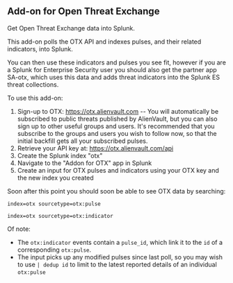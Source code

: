 Add-on for Open Threat Exchange
-------------------------------

Get Open Threat Exchange data into Splunk.

This add-on polls the OTX API and indexes pulses, and their related indicators, into Splunk.

You can then use these indicators and pulses you see fit, however if you are a Splunk for Enterprise Security user you should also get the partner app SA-otx, which uses this data and adds threat indicators into the Splunk ES threat collections.

To use this add-on:

1. Sign-up to OTX: https://otx.alienvault.com -- You will automatically be subscribed to public threats published by AlienVault, but you can also sign up to other useful groups and users. It's recommended that you subscribe to the groups and users you wish to follow now, so that the initial backfill gets all your subscribed pulses.
1. Retrieve your API key at: https://otx.alienvault.com/api
1. Create the Splunk index "otx"
1. Navigate to the "Addon for OTX" app in Splunk
1. Create an input for OTX pulses and indicators using your OTX key and the new index you created

Soon after this point you should soon be able to see OTX data by searching:

`index=otx sourcetype=otx:pulse`

`index=otx sourcetype=otx:indicator`

Of note:
* The `otx:indicator` events contain a `pulse_id`, which link it to the `id` of a corresponding `otx:pulse`.
* The input picks up any modified pulses since last poll, so you may wish to use `| dedup id` to limit to the latest reported details of an individual `otx:pulse`

